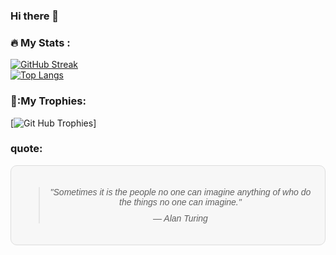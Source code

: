 ### Hi there 👋

<!--
**Ronit26Mehta/Ronit26Mehta** is a ✨ _special_ ✨ repository because its `README.md` (this file) appears on your GitHub profile.

Here are some ideas to get you started:

- 🔭 I’m currently working on ...
- 🌱 I’m currently learning ...
- 👯 I’m looking to collaborate on ...
- 🤔 I’m looking for help with ...
- 💬 Ask me about ...
- 📫 How to reach me: ...
- 😄 Pronouns: ...
- ⚡ Fun fact: ...
-->
### :fire: My Stats :
[![GitHub Streak](http://github-readme-streak-stats.herokuapp.com?user=Ronit26Mehta&theme=dark&background=000000)](https://git.io/streak-stats)
<br>
[![Top Langs](https://github-readme-stats.vercel.app/api/top-langs/?username=Ronit26Mehta)](https://github.com/anuraghazra/github-readme-stats)
<br>
### 🥇:My Trophies:
[![Git Hub Trophies](https://github-profile-trophy.vercel.app/?username=Ronit26Mehta&theme=monokai)]
<br>
### quote:
<div style="background-color: #f7f7f7; padding: 20px; text-align: center; border: 1px solid #ddd; border-radius: 10px; font-family: 'Century Gothic', sans-serif;">
  <blockquote style="font-style: italic;">
    "Sometimes it is the people no one can imagine anything of who do the things no one can imagine."
    <footer style="margin-top: 10px;">— Alan Turing</footer>
  </blockquote>
</div>

